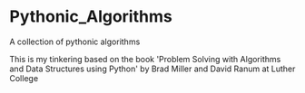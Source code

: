 # Pythonic_Algorithms
A collection of pythonic algorithms

This is my tinkering based on the book 'Problem Solving with Algorithms and Data Structures using Python' by Brad Miller and David Ranum at Luther College

